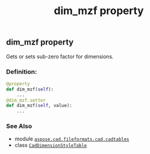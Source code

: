 ﻿---
title: dim_mzf property
second_title: Aspose.CAD for Python via .NET API References
description: 
type: docs
weight: 100
url: /python-net/aspose.cad.fileformats.cad.cadtables/caddimensionstyletable/dim_mzf/
is_root: false
---

## dim_mzf property


Gets or sets sub-zero factor for dimensions.
### Definition:
```python
@property
def dim_mzf(self):
    ...
@dim_mzf.setter
def dim_mzf(self, value):
    ...
```

### See Also
* module [`aspose.cad.fileformats.cad.cadtables`](../../)
* class [`CadDimensionStyleTable`](/cad/python-net/aspose.cad.fileformats.cad.cadtables/caddimensionstyletable)
